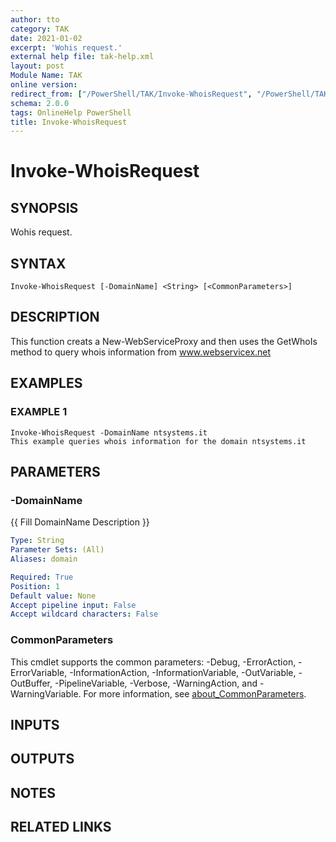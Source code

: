 ```yaml
---
author: tto
category: TAK
date: 2021-01-02
excerpt: 'Wohis request.'
external help file: tak-help.xml
layout: post
Module Name: TAK
online version:
redirect_from: ["/PowerShell/TAK/Invoke-WhoisRequest", "/PowerShell/TAK/invoke-whoisrequest", "/PowerShell/invoke-whoisrequest"]
schema: 2.0.0
tags: OnlineHelp PowerShell
title: Invoke-WhoisRequest
---
```


# Invoke-WhoisRequest

## SYNOPSIS
Wohis request.

## SYNTAX

```
Invoke-WhoisRequest [-DomainName] <String> [<CommonParameters>]
```

## DESCRIPTION
This function creats a New-WebServiceProxy and then uses the GetWhoIs method to query whois information from www.webservicex.net

## EXAMPLES

### EXAMPLE 1
```
Invoke-WhoisRequest -DomainName ntsystems.it
This example queries whois information for the domain ntsystems.it
```

## PARAMETERS

### -DomainName
{{ Fill DomainName Description }}

```yaml
Type: String
Parameter Sets: (All)
Aliases: domain

Required: True
Position: 1
Default value: None
Accept pipeline input: False
Accept wildcard characters: False
```

### CommonParameters
This cmdlet supports the common parameters: -Debug, -ErrorAction, -ErrorVariable, -InformationAction, -InformationVariable, -OutVariable, -OutBuffer, -PipelineVariable, -Verbose, -WarningAction, and -WarningVariable. For more information, see [about_CommonParameters](http://go.microsoft.com/fwlink/?LinkID=113216).

## INPUTS

## OUTPUTS

## NOTES

## RELATED LINKS
